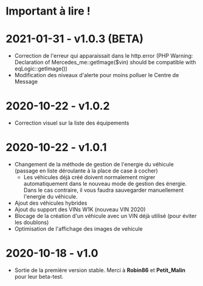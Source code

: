 # Important à lire !

# 2021-01-31 - v1.0.3 (BETA)

- Correction de l'erreur qui apparaissait dans le http.error (PHP Warning:  Declaration of Mercedes_me::getImage($vin) should be compatible with eqLogic::getImage())
- Modification des niveaux d'alerte pour moins polluer le Centre de Message

# 2020-10-22 - v1.0.2

- Correction visuel sur la liste des équipements

# 2020-10-22 - v1.0.1

- Changement de la méthode de gestion de l'energie du véhicule (passage en liste déroulante à la place de case à cocher)
  - Les véhicules déjà créé doivent normalement migrer automatiquement dans le nouveau mode de gestion des énergie. Dans le cas contraire, il vous faudra sauvegarder manuellement l'energie du véhicule.
- Ajout des véhicules hybrides
- Ajout du support des VINs W1K (nouveau VIN 2020)
- Blocage de la création d'un véhicule avec un VIN déjà utilisé (pour éviter les doublons)
- Optimisation de l'affichage des images de vehicule

# 2020-10-18 - v1.0

- Sortie de la première version stable. Merci à __Robin86__ et __Petit_Malin__ pour leur beta-test.